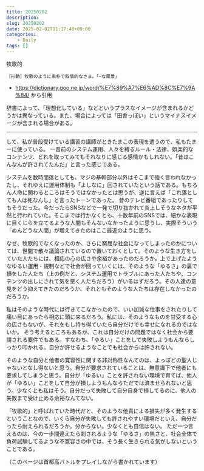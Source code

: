 ```yaml
---
title: 20250202
description: 
slug: 20250202
date: 2025-02-02T11:17:40+09:00
categories:
    - Daily
tags: []
---
```


牧歌的
```
［形動］牧歌のように素朴で叙情的なさま。「—な風景」
```

- https://dictionary.goo.ne.jp/word/%E7%89%A7%E6%AD%8C%E7%9A%84/ から引用


辞書によって、「理想化している」などというプラスなイメージが含まれるかどうかは異なっている。また、場合によっては「田舎っぽい」というマイナスイメージが含まれる場合がある。

---

して、私が普段受けている講習の講師がときたまこの表現を遣うので、私もたまーに使っている。
一昔前のシステム運用、人々を縛るルール・法律、娯楽的なコンテンツ、どれを取ってみてもそれなりに感じる感情かもしれない。「昔はこんなんが許されてたんだ」と言った感じである。

システムを数時間落としても、マジの基幹部分以外はそこまで強く言われなかったし、それゆえに運用体制も「よしなに」回されていたという話である。もちろん人命に関わるところはそうではなかったとは思うが、逆に言えば「これ落としても人は死なんし」と言ったトーンであった。
昔のテレビ番組であったりしてもそうだった。今だったらSNSなどで一発で切り抜かれて炎上しそうなネタが平然と行われていた。そこまでは行かなくとも、十数年前のSNSでは、細かな表現に目くじらを立てるような人間もそんないなかったように思うし、実際そういう「めんどうな人間」が増えてきたのはここ最近のように思う。

なぜ、牧歌的でなくなったのか、さらに窮屈な社会になってしまったのかについては、世間で散々議論されているので置いておくとして。そのような生き方をしていた人たちには、相応の心の広さや余裕があったのだろうか。上で上げたようなゆるい運用・規制などで社会が回っていくには、そのような「ゆるさ」の裏で損をした人たち（上の例だと、システム運用でトラブルにあった人たちや、コンテンツの出しにされて気を悪く人たちだろう）がいるはずだろう。その人達の意見をどう抑えてきたのだろうか、それともそのような人たちは存在しなかったのだろうか。

私はそのような時代には行きてこなかったので、いい加減な仕事をされたりして痛い目にあったら相応に頭に来るだろう。私には、そのようなものを甘受する心の広さもないが、それをもし持ち得ていたら自分だけでも幸せになれるのではないか。
そう考えるところもあるが、これは自分だけの問題ではなく社会から要請される要件でもある。すなわち、「ゆるい」ことをして失敗しようもんならしっかり叩かれる。自分が許せるようなことでも社会からは許されない。

そのような自分と他者の寛容性に関する非対称性なんてのは、よっぽどの聖人じゃないとなし得ないと思う。自分が要求されていることは、無意識下で他者にも要求してしまうと思う。自分が「ゆるい」ことを許されない環境で育てば、他人が「ゆるい」ことをして自分が損しようもんならただでは済ませられないと思う。少なくとも私はそう。自分だって失敗して自分自身で損してるのに、他人の失敗まで受け止める余裕なんてない。

「牧歌的」と呼ばれていた時代だと、そのような他責による損失が多く発生するということなので、いくら自分が失敗しても許されやすい環境だといえ、自分だったら耐えられるだろうか。分からない。少なくとも自信はない。
ただ一つ言えるのは、今の一歩間違えたら刺されるような「ゆるさ」の無さと、社会全体で負荷試験してるような不寛容さの中では、そう長く生きられる気がしないということである。

（このページは首都高バトルをプレイしながら書かれています）


